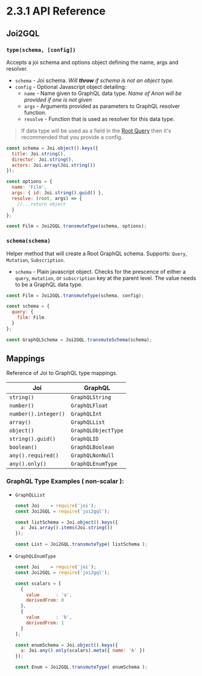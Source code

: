 # 2.3.1 API Reference
  
## Joi2GQL

### `type(schema, [config])`
Accepts a joi schema and options object defining the name, args and resolver.
- `schema` - Joi schema. *Will **throw** if schema is not an object type.*
- `config` - Optional Javascript object detailing:
  - `name` - Name given to GraphQL data type. *Name of Anon will be provided if one is not given*
  - `args` - Arguments provided as parameters to GraphQL resolver function.
  - `resolve` - Function that is used as resolver for this data type.

> If data type will be used as a field in the [Root Query](http://graphql.org/learn/execution/#root-fields-resolvers) then it's recommended that you provide a config.

```js
const schema = Joi.object().keys({
  title: Joi.string(),
  director: Joi.string(),
  actors: Joi.array(Joi.string())
});

const options = {
  name: 'Film',
  args: { id: Joi.string().guid() },
  resolve: (root, args) => {
    //...return object
  }
};

const Film = Joi2GQL.transmuteType(schema, options);
```

### `schema(schema)`
Helper method that will create a Root GraphQL schema. Supports: `Query`, `Mutation`, `Subscription`.
- `schema` - Plain javascript object. Checks for the prescence of either a `query`, `mutation`, or `subscription` key at the parent level. The value needs to be a GraphQL data type.

```js
const Film = Joi2GQL.transmuteType(schema, config);

const schema = {
  query: {
    film: Film
  }
};

const GraphQLSchema = Joi2GQL.transmuteSchema(schema);
```

## Mappings

Reference of Joi to GraphQL type mappings.

| Joi   |  GraphQL   |
|-------|------------|
| `string()` |  `GraphQLString` |
| `number()` | `GraphQLFloat` |
| `number().integer()` | `GraphQLInt` |
| `array()` | `GraphQLList` |
| `object()` | `GraphQLObjectType` |
| `string().guid()` | `GraphQLID` |
| `boolean()` | `GraphQLBoolean` |
| `any().required()` | `GraphQLNonNull` |
| `any().only()` | `GraphQLEnumType` |

### GraphQL Type Examples ( non-scalar ):
- `GraphQLList`
  ```js
  const Joi    = require('joi');
  const Joi2GQL = require('joi2gql');
  
  const listSchema = Joi.object().keys({
    a: Joi.array().items(Joi.string())
  });
  
  const List = Joi2GQL.transmuteType( listSchema );
  ```
- `GraphQLEnumType`
  ```js
  const Joi    = require('joi');
  const Joi2GQL = require('joi2gql');
  
  const scalars = [
    {
      value      : 'a',
      derivedFrom: 0
    },
    {
      value      : 'b',
      derivedFrom: 1
    }
  ];
  
  const enumSchema = Joi.object().keys({
    a: Joi.any().only(scalars).meta({ name: 'A' })
  });
  
  const Enum = Joi2GQL.transmuteType( enumSchema );
  ```
